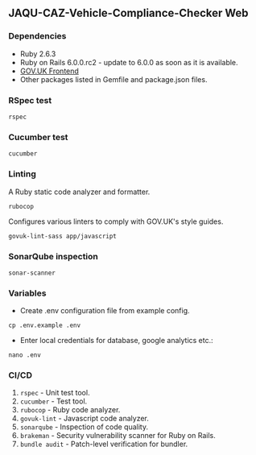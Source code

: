 ## JAQU-CAZ-Vehicle-Compliance-Checker Web

### Dependencies
* Ruby 2.6.3
* Ruby on Rails 6.0.0.rc2 - update to 6.0.0 as soon as it is available.
* [GOV.UK Frontend](https://github.com/alphagov/govuk-frontend)
* Other packages listed in Gemfile and package.json files.

### RSpec test
```
rspec
```

### Cucumber test
```
cucumber
```

### Linting
A Ruby static code analyzer and formatter.
```
rubocop
```

Configures various linters to comply with GOV.UK's style guides.
```
govuk-lint-sass app/javascript
```

### SonarQube inspection
```
sonar-scanner
```

### Variables

* Create .env configuration file from example config.
```
cp .env.example .env
```

* Enter local credentials for database, google analytics etc.:
```
nano .env
```

### CI/CD
1. ``rspec`` - Unit test tool.
2. ``cucumber`` - Test tool.
3. ``rubocop`` - Ruby code analyzer.
4. ``govuk-lint`` - Javascript code analyzer.
5. ``sonarqube`` -  Inspection of code quality.
6. ``brakeman`` - Security vulnerability scanner for Ruby on Rails.
7. ``bundle audit`` - Patch-level verification for bundler.
